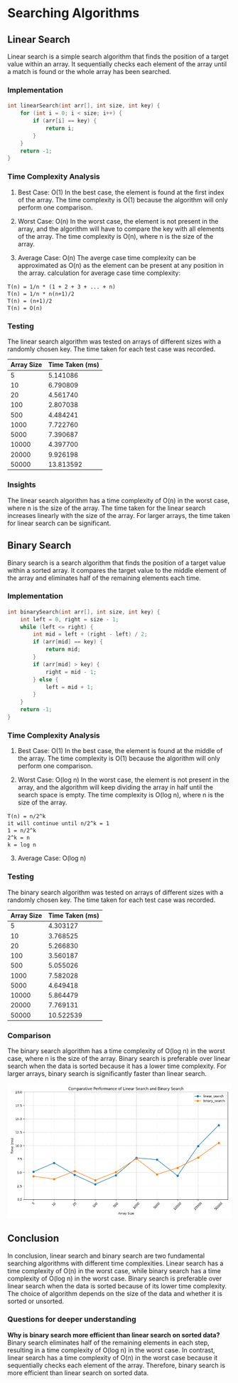 # Searching Algorithms

## Linear Search

Linear search is a simple search algorithm that finds the position of a target value within an array. It sequentially checks each element of the array until a match is found or the whole array has been searched.

### Implementation

```c
int linearSearch(int arr[], int size, int key) {
    for (int i = 0; i < size; i++) {
        if (arr[i] == key) {
            return i;
        }
    }
    return -1;
}
```

### Time Complexity Analysis

1. Best Case: O(1)
In the best case, the element is found at the first index of the array. The time complexity is O(1) because the algorithm will only perform one comparison.

2. Worst Case: O(n)
In the worst case, the element is not present in the array, and the algorithm will have to compare the key with all elements of the array. The time complexity is O(n), where n is the size of the array.

3. Average Case: O(n)
The averge case time complexity can be approximated as O(n) as the element can be present at any position in the array.
calculation for average case time complexity:
```
T(n) = 1/n * (1 + 2 + 3 + ... + n)
T(n) = 1/n * n(n+1)/2
T(n) = (n+1)/2
T(n) = O(n)
```

### Testing

The linear search algorithm was tested on arrays of different sizes with a randomly chosen key. The time taken for each test case was recorded.

| Array Size | Time Taken (ms) |
|------------|-----------------|
| 5          | 5.141086        |
| 10         | 6.790809        |
| 20         | 4.561740        |
| 100        | 2.807038        |
| 500        | 4.484241        |
| 1000       | 7.722760        |
| 5000       | 7.390687        |
| 10000      | 4.397700        |
| 20000      | 9.926198        |
| 50000      | 13.813592       |

### Insights

The linear search algorithm has a time complexity of O(n) in the worst case, where n is the size of the array. The time taken for the linear search increases linearly with the size of the array. For larger arrays, the time taken for linear search can be significant.

## Binary Search
Binary search is a search algorithm that finds the position of a target value within a sorted array. It compares the target value to the middle element of the array and eliminates half of the remaining elements each time.

### Implementation


```c
int binarySearch(int arr[], int size, int key) {
    int left = 0, right = size - 1;
    while (left <= right) {
        int mid = left + (right - left) / 2;
        if (arr[mid] == key) {
            return mid;
        }
        if (arr[mid] > key) {
            right = mid - 1;
        } else {
            left = mid + 1;
        }
    }
    return -1;
}
```

### Time Complexity Analysis

1. Best Case: O(1)
In the best case, the element is found at the middle of the array. The time complexity is O(1) because the algorithm will only perform one comparison.

2. Worst Case: O(log n)
In the worst case, the element is not present in the array, and the algorithm will keep dividing the array in half until the search space is empty. The time complexity is O(log n), where n is the size of the array.

```
T(n) = n/2^k
it will continue until n/2^k = 1
1 = n/2^k
2^k = n
k = log n
```

3. Average Case: O(log n)

### Testing

The binary search algorithm was tested on arrays of different sizes with a randomly chosen key. The time taken for each test case was recorded.

| Array Size | Time Taken (ms) |
|------------|-----------------|
| 5          | 4.303127        |
| 10         | 3.768525        |
| 20         | 5.266830        |
| 100        | 3.560187        |
| 500        | 5.055026        |
| 1000       | 7.582028        |
| 5000       | 4.649418        |
| 10000      | 5.864479        |
| 20000      | 7.769131        |
| 50000      | 10.522539       |

### Comparison

The binary search algorithm has a time complexity of O(log n) in the worst case, where n is the size of the array. Binary search is preferable over linear search when the data is sorted because it has a lower time complexity. For larger arrays, binary search is significantly faster than linear search.

![Comparative Search Performance](comparative_search_performance.png)

## Conclusion

In conclusion, linear search and binary search are two fundamental searching algorithms with different time complexities. Linear search has a time complexity of O(n) in the worst case, while binary search has a time complexity of O(log n) in the worst case. Binary search is preferable over linear search when the data is sorted because of its lower time complexity. The choice of algorithm depends on the size of the data and whether it is sorted or unsorted.

### Questions for deeper understanding

**Why is binary search more efficient than linear search on sorted data?**
Binary search eliminates half of the remaining elements in each step, resulting in a time complexity of O(log n) in the worst case. In contrast, linear search has a time complexity of O(n) in the worst case because it sequentially checks each element of the array. Therefore, binary search is more efficient than linear search on sorted data.